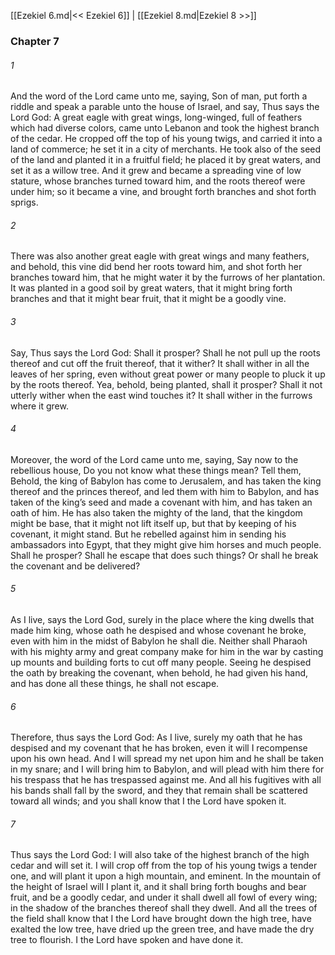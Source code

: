 [[Ezekiel 6.md|<< Ezekiel 6]]  |  [[Ezekiel 8.md|Ezekiel 8 >>]]

### Chapter 7
###### 1
And the word of the Lord came unto me, saying, Son of man, put forth a riddle and speak a parable unto the house of Israel, and say, Thus says the Lord God: A great eagle with great wings, long-winged, full of feathers which had diverse colors, came unto Lebanon and took the highest branch of the cedar. He cropped off the top of his young twigs, and carried it into a land of commerce; he set it in a city of merchants. He took also of the seed of the land and planted it in a fruitful field; he placed it by great waters, and set it as a willow tree. And it grew and became a spreading vine of low stature, whose branches turned toward him, and the roots thereof were under him; so it became a vine, and brought forth branches and shot forth sprigs.

###### 2
There was also another great eagle with great wings and many feathers, and behold, this vine did bend her roots toward him, and shot forth her branches toward him, that he might water it by the furrows of her plantation. It was planted in a good soil by great waters, that it might bring forth branches and that it might bear fruit, that it might be a goodly vine.

###### 3
Say, Thus says the Lord God: Shall it prosper? Shall he not pull up the roots thereof and cut off the fruit thereof, that it wither? It shall wither in all the leaves of her spring, even without great power or many people to pluck it up by the roots thereof. Yea, behold, being planted, shall it prosper? Shall it not utterly wither when the east wind touches it? It shall wither in the furrows where it grew.

###### 4
Moreover, the word of the Lord came unto me, saying, Say now to the rebellious house, Do you not know what these things mean? Tell them, Behold, the king of Babylon has come to Jerusalem, and has taken the king thereof and the princes thereof, and led them with him to Babylon, and has taken of the king’s seed and made a covenant with him, and has taken an oath of him. He has also taken the mighty of the land, that the kingdom might be base, that it might not lift itself up, but that by keeping of his covenant, it might stand. But he rebelled against him in sending his ambassadors into Egypt, that they might give him horses and much people. Shall he prosper? Shall he escape that does such things? Or shall he break the covenant and be delivered?

###### 5
As I live, says the Lord God, surely in the place where the king dwells that made him king, whose oath he despised and whose covenant he broke, even with him in the midst of Babylon he shall die. Neither shall Pharaoh with his mighty army and great company make for him in the war by casting up mounts and building forts to cut off many people. Seeing he despised the oath by breaking the covenant, when behold, he had given his hand, and has done all these things, he shall not escape.

###### 6
Therefore, thus says the Lord God: As I live, surely my oath that he has despised and my covenant that he has broken, even it will I recompense upon his own head. And I will spread my net upon him and he shall be taken in my snare; and I will bring him to Babylon, and will plead with him there for his trespass that he has trespassed against me. And all his fugitives with all his bands shall fall by the sword, and they that remain shall be scattered toward all winds; and you shall know that I the Lord have spoken it.

###### 7
Thus says the Lord God: I will also take of the highest branch of the high cedar and will set it. I will crop off from the top of his young twigs a tender one, and will plant it upon a high mountain, and eminent. In the mountain of the height of Israel will I plant it, and it shall bring forth boughs and bear fruit, and be a goodly cedar, and under it shall dwell all fowl of every wing; in the shadow of the branches thereof shall they dwell. And all the trees of the field shall know that I the Lord have brought down the high tree, have exalted the low tree, have dried up the green tree, and have made the dry tree to flourish. I the Lord have spoken and have done it.